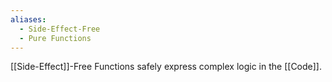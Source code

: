 ```yaml
---
aliases:
  - Side-Effect-Free
  - Pure Functions
---
```

[[Side-Effect]]-Free Functions safely express complex logic in the [[Code]].
